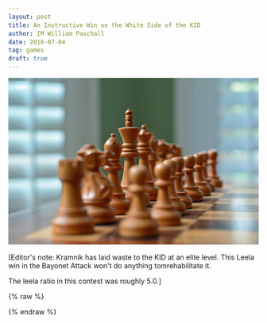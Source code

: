 ```yaml
---
layout: post
title: An Instructive Win on the White Side of the KID
author: IM William Paschall
date: 2018-07-04
tag: games
draft: true
---
```


![pic](https://raw.githubusercontent.com/dkappe/dkappe.github.io/master/public/images/chess.jpg)

[Editor's note: Kramnik has laid waste to the KID at an elite level. This Leela win in the Bayonet Attack won't do anything tomrehabilitate it.

The leela ratio in this contest was roughly 5.0.]

<!--more-->

{% raw %}
<div class="cbreplay" data-url="/public/pgn/bill1.pgn">
        </div>
{% endraw %}
